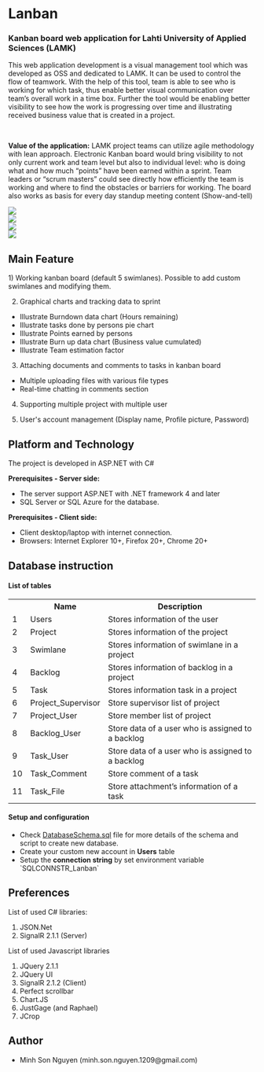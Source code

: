 Lanban
======
<h3>Kanban board web application for Lahti University of Applied Sciences (LAMK)</h3>
<p>This web application development is a visual management tool which was developed as OSS and dedicated to LAMK. It can be used to control the flow of teamwork. With the help of this tool, team is able to see who is working for which task, thus enable better visual communication over team’s overall work in a time box. Further the tool would be enabling better visibility to see how the work is progressing over time and illustrating received business value that is created in a project.</p></br>
<p><strong>Value of the application:</strong> LAMK project teams can utilize agile methodology with lean approach. Electronic Kanban board
would bring visibility to not only current work and team level but also to individual level: who is doing
what and how much “points” have been earned within a sprint. Team leaders or “scrum masters”
could see directly how efficiently the team is working and where to find the obstacles or barriers for
working. The board also works as basis for every day standup meeting content (Show-and-tell)</p>
<img src="https://github.com/nguymin4/Lanban/blob/master/Lanban/images/board.jpg" />
<br />
<img src="https://github.com/nguymin4/Lanban/blob/master/Lanban/images/Chart-Demo.png" />
<br />
<img src="https://github.com/nguymin4/Lanban/blob/master/Lanban/images/Comment-Demo.png" />
<br />
<img src="https://github.com/nguymin4/Lanban/blob/master/Lanban/images/project.png" />


<h2>Main Feature</h2>
1) Working kanban board (default 5 swimlanes). 
Possible to add custom swimlanes and modifying them.

2) Graphical charts and tracking data to sprint
- Illustrate Burndown data chart (Hours remaining)
- Illustrate tasks done by persons pie chart
- Illustrate Points earned by persons
- Illustrate Burn up data chart (Business value cumulated)
- Illustrate Team estimation factor

3) Attaching documents and comments to tasks in kanban board
- Multiple uploading files with various file types
- Real-time chatting in comments section
 
4) Supporting multiple project with multiple user

5) User's account management (Display name, Profile picture, Password)

<h2>Platform and Technology</h2>
The project is developed in ASP.NET with C#

<strong>Prerequisites - Server side:</strong></br>
<ul>
    <li>The server support ASP.NET with .NET framework 4 and later</li>
    <li>SQL Server or SQL Azure for the database.</li>
</ul>

<strong>Prerequisites - Client side:</strong></br>
<ul>
    <li>Client desktop/laptop with internet connection.</li>
    <li>Browsers: Internet Explorer 10+, Firefox 20+, Chrome 20+</li>
</ul>

<h2>Database instruction</h2>
<h4>List of tables</h4>
<table>
    <tr>
        <th>&nbsp;</th>
        <th>Name</th>
        <th>Description</th>
    </tr>
    <tr>
        <td>1</td>
        <td>Users</td>
        <td>Stores information of the user</td>
    </tr>
    <tr>
        <td>2</td>
        <td>Project</td>
        <td>Stores information of the project</td>
    </tr>
    <tr>
        <td>3</td>
        <td>Swimlane</td>
        <td>Stores information of swimlane in a project</td>
    </tr>
    <tr>
        <td>4</td>
        <td>Backlog</td>
        <td>Stores information of backlog in a project</td>
    </tr>
    <tr>
        <td>5</td>
        <td>Task</td>
        <td>Stores information task in a project</td>
    </tr>
    <tr>
        <td>6</td>
        <td>Project_Supervisor</td>
        <td>Store supervisor list of project</td>
    </tr>
    <tr>
        <td>7</td>
        <td>Project_User</td>
        <td>Store member list of project</td>
    </tr>
    <tr>
        <td>8</td>
        <td>Backlog_User</td>
        <td>Store data of a user who is assigned to a backlog</td>
    </tr>
    <tr>
        <td>9</td>
        <td>Task_User</td>
        <td>Store data of a user who is assigned to a backlog</td>
    </tr>
    <tr>
        <td>10</td>
        <td>Task_Comment</td>
        <td>Store comment of a task</td>
    </tr>
    <tr>
        <td>11</td>
        <td>Task_File</td>
        <td>Store attachment’s information of a task</td>
    </tr>
</table>
		

<h4>Setup and configuration</h4>
<ul>
    <li>Check <a href="https://github.com/nguymin4/Lanban/blob/master/DatabaseSchema.sql" target="_blank">DatabaseSchema.sql</a> file for more details of the schema and script to create new database.</li>
    <li>Create your custom new account in <strong>Users</strong> table</li>
    <li>Setup the <strong>connection string</strong> by set environment variable `SQLCONNSTR_Lanban`</li>
</ul>


<h2>Preferences</h2>
List of used C# libraries:
<ol>
    <li>JSON.Net</li>
    <li>SignalR 2.1.1 (Server)</li>
</ol>

List of used Javascript libraries
<ol>
    <li>JQuery 2.1.1</li>
    <li>JQuery UI</li>
    <li>SignalR 2.1.2 (Client)</li>
    <li>Perfect scrollbar</li>
    <li>Chart.JS</li>
    <li>JustGage (and Raphael)</li>
    <li>JCrop</li>
</ol>

<h2>Author</h2>
<ul>
    <li>Minh Son Nguyen (minh.son.nguyen.1209@gmail.com)</li>
</ul>
